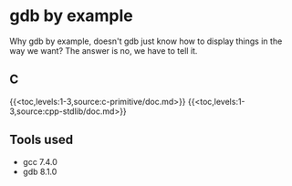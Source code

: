# gdb by example

Why gdb by example, doesn't gdb just know how to display things in the way we want? The answer is no, we have to tell it.

## C

{{<toc,levels:1-3,source:c-primitive/doc.md>}}
{{<toc,levels:1-3,source:cpp-stdlib/doc.md>}}

## Tools used

* gcc 7.4.0
* gdb 8.1.0
